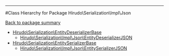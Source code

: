 - - -

#Class Hierarchy for Package Hirudo\Serialization\Impl\Json

<div><a href='https://github.com/JeyDotC/Hirudo-docs/tree/master/hirudo/serialization/impl/json'>Back to package summary</a></div>

<ul>
<li><a href="https://github.com/JeyDotC/Hirudo-docs/blob/master/hirudo/serialization/EntityDeserializerBase.md">Hirudo\Serialization\EntityDeserializerBase</a><ul>
<li><a href="https://github.com/JeyDotC/Hirudo-docs/blob/master/hirudo/serialization/impl/json/EntityDeserializerJSON.md">Hirudo\Serialization\Impl\Json\EntityDeserializerJSON</a></li>
</ul>
</li>
<li><a href="https://github.com/JeyDotC/Hirudo-docs/blob/master/hirudo/serialization/EntitySerializerBase.md">Hirudo\Serialization\EntitySerializerBase</a><ul>
<li><a href="https://github.com/JeyDotC/Hirudo-docs/blob/master/hirudo/serialization/impl/json/EntitySerializerJSON.md">Hirudo\Serialization\Impl\Json\EntitySerializerJSON</a></li>
</ul>
</li>
</ul>
